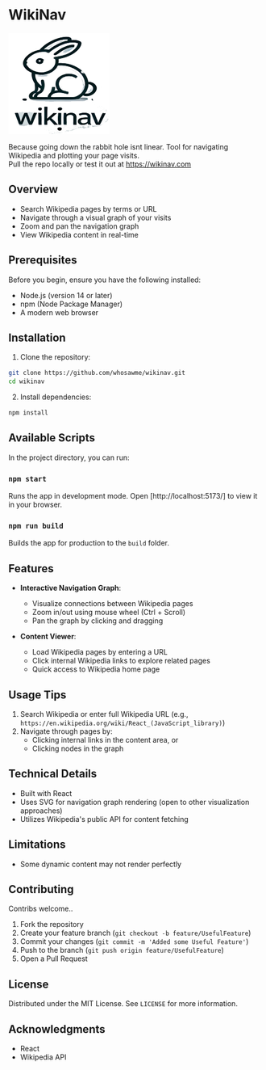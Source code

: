 # WikiNav
<!-- ![WikiRabbit](src/assets/wikirabbit_transparent.jpg)
 -->
 <img src="public/wikirabbit_transparent.svg" width="200" height="200" alt="Image description">
 
Because going down the rabbit hole isnt linear.
Tool for navigating Wikipedia and plotting your page visits.  
Pull the repo locally or test it out at https://wikinav.com 

## Overview

- Search Wikipedia pages by terms or URL
- Navigate through a visual graph of your visits
- Zoom and pan the navigation graph
- View Wikipedia content in real-time

## Prerequisites

Before you begin, ensure you have the following installed:
- Node.js (version 14 or later)
- npm (Node Package Manager)
- A modern web browser

## Installation

1. Clone the repository:
```bash
git clone https://github.com/whosawme/wikinav.git
cd wikinav
```

2. Install dependencies:
```bash
npm install
```

## Available Scripts

In the project directory, you can run:

### `npm start`
Runs the app in development mode.
Open [http://localhost:5173/] to view it in your browser.

### `npm run build`
Builds the app for production to the `build` folder.

## Features

- **Interactive Navigation Graph**: 
  - Visualize connections between Wikipedia pages
  - Zoom in/out using mouse wheel (Ctrl + Scroll)
  - Pan the graph by clicking and dragging

- **Content Viewer**:
  - Load Wikipedia pages by entering a URL
  - Click internal Wikipedia links to explore related pages
  - Quick access to Wikipedia home page

## Usage Tips

1. Search Wikipedia or enter full Wikipedia URL (e.g., `https://en.wikipedia.org/wiki/React_(JavaScript_library)`)
3. Navigate through pages by:
   - Clicking internal links in the content area, or
   - Clicking nodes in the graph

## Technical Details

- Built with React
- Uses SVG for navigation graph rendering (open to other visualization approaches)
- Utilizes Wikipedia's public API for content fetching

## Limitations
- Some dynamic content may not render perfectly

## Contributing

Contribs welcome..

1. Fork the repository
2. Create your feature branch (`git checkout -b feature/UsefulFeature`)
3. Commit your changes (`git commit -m 'Added some Useful Feature'`)
4. Push to the branch (`git push origin feature/UsefulFeature`)
5. Open a Pull Request

## License

Distributed under the MIT License. See `LICENSE` for more information.

## Acknowledgments

- React
- Wikipedia API